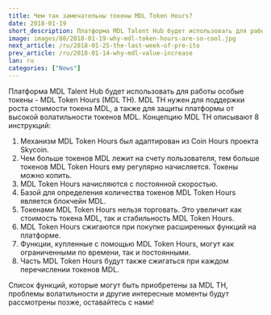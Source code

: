 ```yaml
---
title: Чем так замечательны токены MDL Token Hours?
date: 2018-01-19
short_description: Платформа MDL Talent Hub будет использовать для работы особые токены - MDL Token Hours
image: images/80/2018-01-19-why-mdl-token-hours-are-so-cool.jpg
next_article: /ru/2018-01-25-the-last-week-of-pre-ito
prev_article: /ru/2018-01-14-why-mdl-value-increase
lan: ru
categories: ["News"]
---
```


Платформа MDL Talent Hub будет использовать для работы особые токены - MDL Token Hours (MDL TH). MDL TH нужен для поддержки роста стоимости токена MDL, а также для защиты платформы от высокой волатильности токенов MDL. 
Концепцию MDL TH описывают 8 инструкций:

1.	Механизм MDL Token Hours был адаптирован из Coin Hours проекта Skycoin.
2.	Чем больше токенов MDL лежит на счету пользователя, тем больше токенов MDL Token Hours ему регулярно начисляется. Токены можно копить.
3.	MDL Token Hours начисляются с постоянной скоростью.
4.	Базой для определения количества токенов MDL Token Hours  является блокчейн MDL.
5.	Токенами MDL Token Hours нельзя торговать. Это увеличит как стоимость токена MDL, так  и стабильность MDL Token Hours.
6.	MDL Token Hours сжигаются при покупке расширенных функций на платформе.
7.	Функции, купленные с помощью MDL Token Hours, могут как ограниченными по времени, так и постоянными.
8.	Часть MDL Token Hours будут также сжигаться при каждом перечислении токенов MDL.

Список функций, которые могут быть приобретены за MDL TH, проблемы волатильности и другие интересные моменты будут рассмотрены позже, оставайтесь с нами!